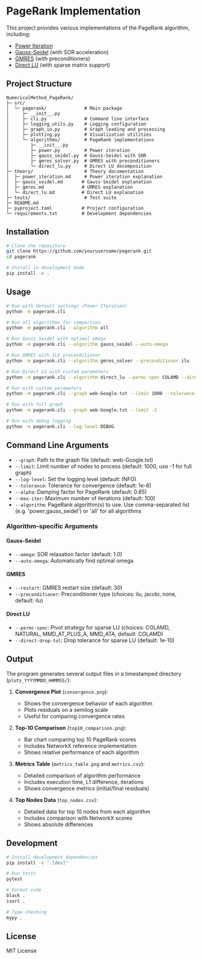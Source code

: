 # PageRank Implementation

This project provides various implementations of the PageRank algorithm, including:
- [Power Iteration](theory/power_iteration.md)
- [Gauss-Seidel](theory/gauss_seidel.md) (with SOR acceleration)
- [GMRES](theory/gmres.md) (with preconditioners)
- [Direct LU](theory/direct_lu.md) (with sparse matrix support)

## Project Structure

```
NumericalMethod_PageRank/
├─ src/
│  └─ pagerank/              # Main package
│     ├─ __init__.py
│     ├─ cli.py              # Command line interface
│     ├─ logging_utils.py    # Logging configuration
│     ├─ graph_io.py         # Graph loading and processing
│     ├─ plotting.py         # Visualization utilities
│     └─ algorithms/         # PageRank implementations
│        ├─ __init__.py
│        ├─ power.py         # Power iteration
│        ├─ gauss_seidel.py  # Gauss-Seidel with SOR
│        ├─ gmres_solver.py  # GMRES with preconditioners
│        └─ direct_lu.py     # Direct LU decomposition
├─ theory/                   # Theory documentation
│  ├─ power_iteration.md     # Power iteration explanation
│  ├─ gauss_seidel.md       # Gauss-Seidel explanation
│  ├─ gmres.md              # GMRES explanation
│  └─ direct_lu.md          # Direct LU explanation
├─ tests/                    # Test suite
├─ README.md
├─ pyproject.toml           # Project configuration
└─ requirements.txt         # Development dependencies
```

## Installation

```bash
# Clone the repository
git clone https://github.com/yourusername/pagerank.git
cd pagerank

# Install in development mode
pip install -e .
```

## Usage

```bash
# Run with default settings (Power Iteration)
python -m pagerank.cli

# Run all algorithms for comparison
python -m pagerank.cli --algorithm all

# Run Gauss-Seidel with optimal omega
python -m pagerank.cli --algorithm gauss_seidel --auto-omega

# Run GMRES with ILU preconditioner
python -m pagerank.cli --algorithm gmres_solver --preconditioner ilu

# Run Direct LU with custom parameters
python -m pagerank.cli --algorithm direct_lu --permc-spec COLAMD --direct-drop-tol 1e-10

# Run with custom parameters
python -m pagerank.cli --graph web-Google.txt --limit 1000 --tolerance 1e-7 --alpha 0.8

# Run with full graph
python -m pagerank.cli --graph web-Google.txt --limit -1

# Run with debug logging
python -m pagerank.cli --log-level DEBUG
```

## Command Line Arguments

- `--graph`: Path to the graph file (default: web-Google.txt)
- `--limit`: Limit number of nodes to process (default: 1000, use -1 for full graph)
- `--log-level`: Set the logging level (default: INFO)
- `--tolerance`: Tolerance for convergence (default: 1e-6)
- `--alpha`: Damping factor for PageRank (default: 0.85)
- `--max-iter`: Maximum number of iterations (default: 100)
- `--algorithm`: PageRank algorithm(s) to use. Use comma-separated list (e.g. 'power,gauss_seidel') or 'all' for all algorithms

### Algorithm-specific Arguments

#### Gauss-Seidel
- `--omega`: SOR relaxation factor (default: 1.0)
- `--auto-omega`: Automatically find optimal omega

#### GMRES
- `--restart`: GMRES restart size (default: 30)
- `--preconditioner`: Preconditioner type (choices: ilu, jacobi, none, default: ilu)

#### Direct LU
- `--permc-spec`: Pivot strategy for sparse LU (choices: COLAMD, NATURAL, MMD_AT_PLUS_A, MMD_ATA, default: COLAMD)
- `--direct-drop-tol`: Drop tolerance for sparse LU (default: 1e-10)

## Output

The program generates several output files in a timestamped directory (`plots_YYYYMMDD_HHMMSS/`):

1. **Convergence Plot** (`convergence.png`):
   - Shows the convergence behavior of each algorithm
   - Plots residuals on a semilog scale
   - Useful for comparing convergence rates

2. **Top-10 Comparison** (`top10_comparison.png`):
   - Bar chart comparing top 10 PageRank scores
   - Includes NetworkX reference implementation
   - Shows relative performance of each algorithm

3. **Metrics Table** (`metrics_table.png` and `metrics.csv`):
   - Detailed comparison of algorithm performance
   - Includes execution time, L1 difference, iterations
   - Shows convergence metrics (initial/final residuals)

4. **Top Nodes Data** (`top_nodes.csv`):
   - Detailed data for top 10 nodes from each algorithm
   - Includes comparison with NetworkX scores
   - Shows absolute differences

## Development

```bash
# Install development dependencies
pip install -e ".[dev]"

# Run tests
pytest

# Format code
black .
isort .

# Type checking
mypy .
```

## License

MIT License 